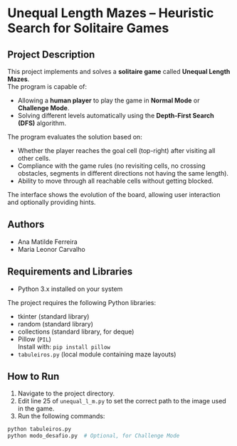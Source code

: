 # Unequal Length Mazes – Heuristic Search for Solitaire Games

## Project Description
This project implements and solves a **solitaire game** called **Unequal Length Mazes**.  
The program is capable of:  
- Allowing a **human player** to play the game in **Normal Mode** or **Challenge Mode**.  
- Solving different levels automatically using the **Depth-First Search (DFS)** algorithm.  

The program evaluates the solution based on:  
- Whether the player reaches the goal cell (top-right) after visiting all other cells.  
- Compliance with the game rules (no revisiting cells, no crossing obstacles, segments in different directions not having the same length).  
- Ability to move through all reachable cells without getting blocked. 

The interface shows the evolution of the board, allowing user interaction and optionally providing hints.  

## Authors
- Ana Matilde Ferreira
- Maria Leonor Carvalho

## Requirements and Libraries
- Python 3.x installed on your system

The project requires the following Python libraries:
- tkinter (standard library)
- random (standard library)
- collections (standard library, for deque)
- Pillow (`PIL`)  
  Install with: `pip install pillow`
- `tabuleiros.py` (local module containing maze layouts)

## How to Run
1. Navigate to the project directory.  
3. Edit line 25 of `unequal_l_m.py` to set the correct path to the image used in the game.  
4. Run the following commands:  
```bash
python tabuleiros.py
python modo_desafio.py  # Optional, for Challenge Mode

